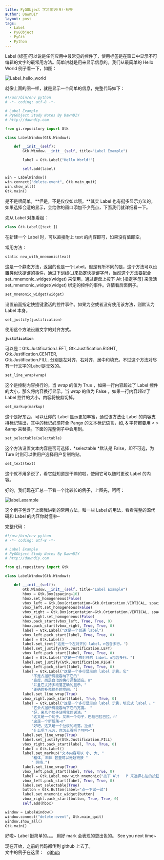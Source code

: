 ```yaml
---
title: PyGObject 学习笔记(9)-标签
author: DawnDIY
layout: post
tags:
  - Label
  - PyGObject
  - PyGtk
  - Python
---
```


Label (标签)可以说是任何应用中最常见的控件了，使用标签是在窗口中显示不可编辑的文字的最常用方法。简单讲就是用来显示信息的。我们从最简单的 Hello World 例子看一下，如图：

![][1]

 [1]: http://i.imgur.com/BmAKT.png "Label_hello_world"

就像上面的图一样，就是显示一个简单的信息，完整代码如下：

```python
#!/usr/bin/env python
# -*- coding: utf-8 -*-

# Label Example
# PyGObject Study Notes By DawnDIY
# http://dawndiy.com

from gi.repository import Gtk

class LabelWindow(Gtk.Window):

    def __init__(self):
        Gtk.Window.__init__(self, title="Label Example")

        label = Gtk.Label("Hello World!")

        self.add(label)

win = LabelWindow()
win.connect("delete-event", Gtk.main_quit)
win.show_all()
Gtk.main()
```

是不是很简单，**但是，不是仅仅如此哦。**其实 Label 也有挺多显示方法的，如果选择合适的显示，会给你的窗口添加不少亮点，下面我们就详细看一下。



先从 Label 对象看起：

```python
class Gtk.Label([text ])
```

在新建一个 Label 时，可以直接附上 text 的内容即可，如果没有值即空。

常用方法：

```python
static new_with_mnemonic(text)
```

这是一个静态方法，返回的也是一个Label。但是有所不同的是，这个方法可以设置类似快捷键的事件，通过下划线(\_)来指定快捷键字母，当然这个方法要配合 set\_mnemonic\_widget(widget) 来使用，通过键盘上按下 Alt [指定字母] 来激活 set\_mnemonic_widget(widget) 绑定的控件的事件。详情看后面例子。

```python
set_mnemonic_widget(widget)
```

设置前面指定快捷键激活的控件事件。如果为空或者没有使用该方法，则默认为 Label 本身。

```python
set_justify(justification)
```

使用这个方法设置文字的对齐方式。

**`justification`**

可以是：Gtk.Justification.LEFT, Gtk.Justification.RIGHT, Gtk.Justification.CENTER,  
Gtk.Justification.FILL. 分别是左对齐，右对齐，居中和填充。不过这个方法对尽有一行文字的Label是无效的。

```python
set_line_wrap(wrap)
```

这个是控制内容换行的。当 *wrap* 的值为 True ，如果一行内容超过了 Label 控件的大小，那么将内容换行显示。当 *wrap* 的值为 False ，如果一行内容超过了 Label 控件的大小，内容将被剪切掉。

```python
set_markup(markup)
```

这个是好东西，可以让你的 Label 显示更加丰富，通过该方法让 Label 的内容支持标记输出，其中的标记必须符合 Pango 的文本标记语言，如, & 字符都要用 < > &amp 来替换。下面的完整例子中会用到。

```python
set_selectable(selectable)
```

这个方法设置文本内容是否可选择，*selectable *默认是 False，即不可选，为 Ture 时则可以供用户选择用户复制粘贴。

```python
set_text(text)
```

这个就不用多说了，看它就知道是干嘛的啦，使用它可以随时更改 Label 的内容。

好的，我们现在汇总一下看一个比较长的例子，上图先，呵呵：

![][2]

 [2]: http://i.imgur.com/4o88f.png "label_example"

这个例子包含了上面我讲到的常用方法，和一些 Label 的用法，看看完整的源代码和 Label 的内容你就懂啦~

完整代码：

```python
#!/usr/bin/env python
# -*- coding: utf-8 -*-

# Label Example
# PyGObject Study Notes By DawnDIY
# http://dawndiy.com

from gi.repository import Gtk

class LabelWindow(Gtk.Window):

    def __init__(self):
        Gtk.Window.__init__(self, title="Label Example")
        hbox = Gtk.Box(spacing=10)
        hbox.set_homogeneous(False)
        vbox_left = Gtk.Box(orientation=Gtk.Orientation.VERTICAL, spacing=10)
        vbox_left.set_homogeneous(False)
        vbox_right = Gtk.Box(orientation=Gtk.Orientation.VERTICAL, spacing=10)
        vbox_right.set_homogeneous(False)
        hbox.pack_start(vbox_left, True, True, 0)
        hbox.pack_start(vbox_right, True, True, 0)
        label = Gtk.Label("这是一个普通 label")
        vbox_left.pack_start(label, True, True, 0)
        label = Gtk.Label()
        label.set_text("这是一个左对齐的 label。n包含多行。")
        label.set_justify(Gtk.Justification.LEFT)
        vbox_left.pack_start(label, True, True, 0)
        label = Gtk.Label("这是一个右对齐的 label。n包含多行。")
        label.set_justify(Gtk.Justification.RIGHT)
        vbox_left.pack_start(label, True, True, 0)
        label = Gtk.Label("这是一个多行显示的 label 示例。它"
            "不是占据所有能容纳下它的"
            "宽度，而是自动的换行调整适应。n"
            "并且它支持多段落正确的显示，"
            "正确的补充额外的空间。")
        label.set_line_wrap(True)
        vbox_right.pack_start(label, True, True, 0)
        label = Gtk.Label("这是一个多行显示的 label 示例，填充式 label 。"
            "它会占据所有能容纳下它的宽度。 "
            "好，来几个句子证明我的说法。"
            "这又是一个句子。又来一个句子，巴拉巴拉巴拉。n"
            "这是一个新段落~n"
            "好吧，这又是一个扯淡的段落，扯点"
            "什么呢？元芳，你怎么看啊？呵呵~")
        label.set_line_wrap(True)
        label.set_justify(Gtk.Justification.FILL)
        vbox_right.pack_start(label, True, True, 0)
        label = Gtk.Label()
        label.set_markup("文本内容可以 小, 大, "
            "粗体, 斜体 甚至可以是超链接 "
            " 网络.")
        label.set_line_wrap(True)
        vbox_left.pack_start(label, True, True, 0)
        label = Gtk.Label.new_with_mnemonic("按下 Alt   P 来选择右边的按钮 (_P)")
        vbox_left.pack_start(label, True, True, 0)
        label.set_selectable(True)
        button = Gtk.Button(label="点一下试一试")
        label.set_mnemonic_widget(button)
        vbox_right.pack_start(button, True, True, 0)
        self.add(hbox)

window = LabelWindow()
window.connect("delete-event", Gtk.main_quit)
window.show_all()
Gtk.main()
```

好啦~ Label 挺简单的。。。 用好 mark 会表现的更出色的。 See you next time~

现在开始，之前的代码都传到 github 上去了。  
文中的例子在这里：  
[github](https://github.com/dawndiy/PyGTK-PyGObject-Study-Notes/blob/master/label.py)
